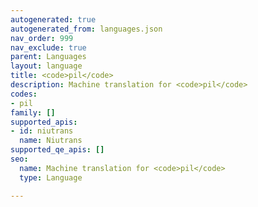 ```yaml
---
autogenerated: true
autogenerated_from: languages.json
nav_order: 999
nav_exclude: true
parent: Languages
layout: language
title: <code>pil</code>
description: Machine translation for <code>pil</code>
codes:
- pil
family: []
supported_apis:
- id: niutrans
  name: Niutrans
supported_qe_apis: []
seo:
  name: Machine translation for <code>pil</code>
  type: Language

---
```


